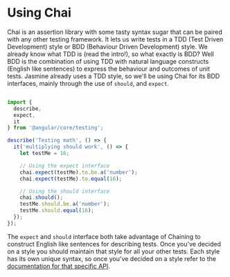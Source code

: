 # Using Chai

Chai is an assertion library with some tasty syntax sugar that can be paired with any other testing framework. It lets us write tests in a TDD (Test Driven Development) style or BDD (Behaviour Driven Development) style. We already know what TDD is (read the intro!), so what exactly is BDD? Well BDD is the combination of using TDD with natural language constructs (English like sentences) to express the behaviour and outcomes of unit tests. Jasmine already uses a TDD style, so we'll be using Chai for its BDD interfaces, mainly through the use of `should`, and `expect`.

```js

import {
  describe,
  expect,
  it
} from '@angular/core/testing';

describe('Testing math', () => {
  it('multiplying should work', () => {
    let testMe = 16;

    // Using the expect interface
    chai.expect(testMe).to.be.a('number');
    chai.expect(testMe).to.equal(16);

    // Using the should interface
    chai.should();
    testMe.should.be.a('number');
    testMe.should.equal(16);
  });
});
```

The `expect` and `should` interface both take advantage of Chaining to construct English like sentences for describing tests. Once you've decided on a style you should maintain that style for all your other tests. Each style has its own unique syntax, so once you've decided on a style refer to the [documentation for that specific API](http://Chaijs.com/guide/styles/).
